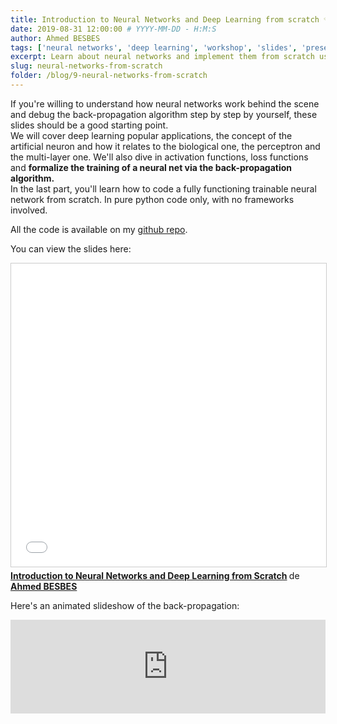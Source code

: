 ```yaml
---
title: Introduction to Neural Networks and Deep Learning from scratch 💡
date: 2019-08-31 12:00:00 # YYYY-MM-DD - H:M:S
author: Ahmed BESBES
tags: ['neural networks', 'deep learning', 'workshop', 'slides', 'presentation']
excerpt: Learn about neural networks and implement them from scratch using Python only with no frameworks involved
slug: neural-networks-from-scratch
folder: /blog/9-neural-networks-from-scratch
---
```


If you're willing to understand how neural networks work behind the scene and debug the back-propagation algorithm step by step by yourself, these slides should be a good starting point. <br> We will cover deep learning popular applications, the concept of the artificial neuron and how it relates to the biological one, the perceptron and the multi-layer one. We'll also dive in activation functions, loss functions and **formalize the training of a neural net via the back-propagation algorithm.** <br> In the last part, you'll learn how to code a fully functioning trainable neural network from scratch. In pure python code only, with no frameworks involved. 

All the code is available on my <a href="https://github.com/ahmedbesbes/Neural-Network-from-scratch">github repo</a>.

You can view the slides here:

<iframe src="//www.slideshare.net/slideshow/embed_code/key/iFil7afFN3qWZh" width="100%" height="485" frameborder="0" marginwidth="0" marginheight="0" scrolling="no" style="border:1px solid #CCC; border-width:1px; margin-bottom:5px; max-width: 100%;" allowfullscreen> </iframe> <div style="margin-bottom:5px"> <strong> <a href="//www.slideshare.net/AhmedBesbes1/introduction-to-neural-networks-and-deep-learning-from-scratch-167934961" title="Introduction to Neural Networks and Deep Learning from Scratch" target="_blank">Introduction to Neural Networks and Deep Learning from Scratch</a> </strong> de <strong><a href="https://www.slideshare.net/AhmedBesbes1" target="_blank">Ahmed BESBES</a></strong> </div>

Here's an animated slideshow of the back-propagation:

<iframe width="100%" src="https://www.youtube.com/embed/lsiAMB2DWP0" frameborder="0" allow="accelerometer; autoplay; encrypted-media; gyroscope; picture-in-picture" allowfullscreen></iframe>